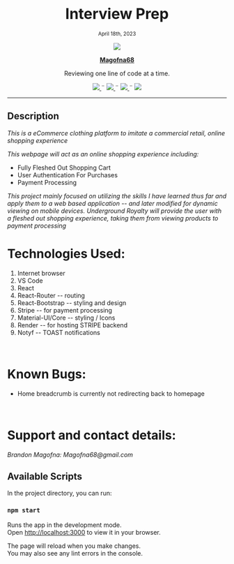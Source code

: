 <h1 align="center">
  <big><b> 
  Interview Prep <br/>
  </b></big>
</h1>
<p align="center">
  <small>April 18th, 2023</small>
</p>
<p align="center"><a href="https://github.com/Magofna68">
        <img src="https://avatars.githubusercontent.com/u/80496559?v=4">
    </a></p>
    <p align="center">
        <a href="https://github.com/Magofna68">
            <strong>Magofna68</strong>
        </a>
    </p>
<p align="center">Reviewing one line of code at a time. </p>
    <p align="center">
        <a href="https://github.com/Magofna68/MessageBoard.Solution/graphs/contributors">
            <img src="https://img.shields.io/github/contributors/Magofna68/capstone.svg?style=plastic">
        </a>
        ¨
        <a href="https://github.com/Magofna68/MessageBoard.Solution/stargazers">
            <img src="https://img.shields.io/github/license/Magofna68/capstone?style=plastic">
        </a>
        ¨
        <a href="https://github.com/Magofna68/eCommerce-front-end">
            <img src="https://img.shields.io/github/last-commit/Magofna68/Interview-Prep?style=plastic">
        </a>
        ¨
        <a href="https://linkedin.com/in/Magofna68">
            <img src="https://img.shields.io/badge/-LinkedIn-black.svg?style=plastic&logo=linkedin&colorB=2867B2">
        </a>
    </p>
<p align="center">
    <!-- Project Avatar/Logo -->
    <!-- <p align="center">
      __________________________________________________
    </p>
    <br> -->
    <!-- <p align="center"><a href="https://github.com/Magofna68">
        <img src="https://avatars.githubusercontent.com/u/80496559?v=4">
    </a></p>
    <br> -->
    <!-- GitHub Link -->
    <!-- Project Shields -->
</p>

---

## Description

_*This is a eCommerce clothing platform to imitate a commercial retail, online shopping experience*_

_*This webpage will act as an online shopping experience including:*_<br/>
- Fully Fleshed Out Shopping Cart 
- User Authentication For Purchases<br/>
- Payment Processing<br/>

_*This project mainly focused on utilizing the skills I have learned thus far and apply them to a web based application -- and later modified for dynamic viewing on mobile devices. Underground Royalty will provide the user with a fleshed out shopping experience, taking them from viewing products to payment processing*_

# Technologies Used:

1. Internet browser
2. VS Code
3. React
4. React-Router -- routing 
5. React-Bootstrap -- styling and design
6. Stripe -- for payment processing
7. Material-UI/Core -- styling / Icons
8. Render -- for hosting STRIPE backend
9. Notyf -- TOAST notifications
<br>

# Known Bugs:
- Home breadcrumb is currently not redirecting back to homepage

<br>

# Support and contact details:

_Brandon Magofna: Magofna68@gmail.com_


## Available Scripts

In the project directory, you can run:

### `npm start`

Runs the app in the development mode.\
Open [http://localhost:3000](http://localhost:3000) to view it in your browser.

The page will reload when you make changes.\
You may also see any lint errors in the console.